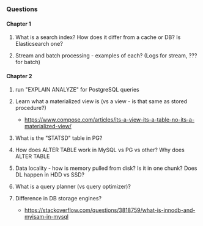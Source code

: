 ### Questions

#### Chapter 1

1. What is a search index? How does it differ from a cache or DB? Is Elasticsearch one? 

1. Stream and batch processing - examples of each? (Logs for stream, ??? for batch)

#### Chapter 2

1. run "EXPLAIN ANALYZE" for PostgreSQL queries

1. Learn what a materialized view is (vs a view - is that same as stored procedure?)
    - https://www.compose.com/articles/its-a-view-its-a-table-no-its-a-materialized-view/

1. What is the "STATSD" table in PG?

1. How does ALTER TABLE work in MySQL vs PG vs other? Why does ALTER TABLE

1. Data locality - how is memory pulled from disk? Is it in one chunk? Does DL happen in HDD vs SSD?

1. What is a query planner (vs query optimizer)?

1. Difference in DB storage engines?
    - https://stackoverflow.com/questions/3818759/what-is-innodb-and-myisam-in-mysql

